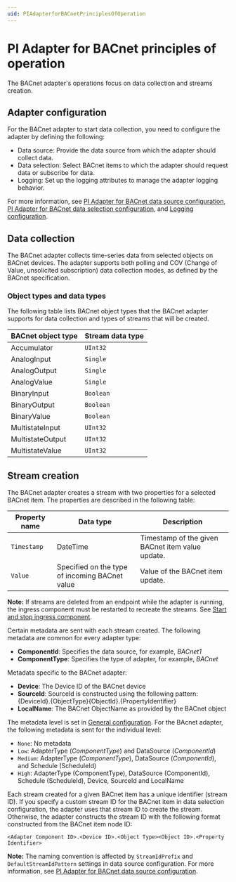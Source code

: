 ```yaml
---
uid: PIAdapterforBACnetPrinciplesOfOperation
---
```


# PI Adapter for BACnet principles of operation

The BACnet adapter's operations focus on data collection and streams creation.

## Adapter configuration

For the BACnet adapter to start data collection, you need to configure the adapter by defining the following:

- Data source: Provide the data source from which the adapter should collect data.
- Data selection: Select BACnet items to which the adapter should request data or subscribe for data.
- Logging: Set up the logging attributes to manage the adapter logging behavior.

For more information, see [PI Adapter for BACnet data source configuration](xref:PIAdapterforBACnetDataSourceConfiguration1-1), [PI Adapter for BACnet data selection configuration](xref:PIAdapterforBACnetDataSelectionConfiguration1-1), and [Logging configuration](xref:LoggingConfiguration).

## Data collection

The BACnet adapter collects time-series data from selected objects on BACnet devices. The adapter supports both polling and COV (Change of Value, unsolicited subscription) data collection modes, as defined by the BACnet specification.

### Object types and data types

The following table lists BACnet object types that the BACnet adapter supports for data collection and types of streams that will be created.

| BACnet object type | Stream data type |
|------------------|------------------|
| Accumulator       | `UInt32`  |
| AnalogInput       | `Single`  |
| AnalogOutput      | `Single`  |
| AnalogValue       | `Single`  |
| BinaryInput       | `Boolean` |
| BinaryOutput      | `Boolean` |
| BinaryValue       | `Boolean` |
| MultistateInput   | `UInt32`  |
| MultistateOutput  | `UInt32`  |
| MultistateValue   | `UInt32`  |

## Stream creation

The BACnet adapter creates a stream with two properties for a selected BACnet item. The properties are described in the following table:

| Property name | Data type | Description |
|---------------|-----------|-------------|
| `Timestamp`     | DateTime  | Timestamp of the given BACnet item value update. |
| `Value`         | Specified on the type of incoming BACnet value | Value of the BACnet item update. |

**Note:** If streams are deleted from an endpoint while the adapter is running, the ingress component must be restarted to recreate the streams. See [Start and stop ingress component](xref:StartAndStopIngressComponent).

Certain metadata are sent with each stream created.
The following metadata are common for every adapter type:

- **ComponentId**: Specifies the data source, for example, _BACnet1_ 
- **ComponentType**: Specifies the type of adapter, for example, _BACnet_

Metadata specific to the BACnet adapter:

- **Device**: The Device ID of the BACnet device
- **SourceId**: SourceId is constructed using the following pattern: {DeviceId}.{ObjectType}{ObjectId}.{PropertyIdentifier}
- **LocalName**: The BACnet ObjectName as provided by the BACnet object

The metadata level is set in [General configuration](xref:GeneralConfiguration). For the BAcnet adapter, the following metadata is sent for the individual level:

- `None`: No metadata
- `Low`: AdapterType (_ComponentType_) and DataSource (_ComponentId_)
- `Medium`: AdapterType (_ComponentType_), DataSource (_ComponentId_), and Schedule (ScheduleId)
- `High`: AdapterType (ComponentType), DataSource (ComponentId), Schedule (ScheduleId), Device, SourceId and LocalName

Each stream created for a given BACnet item has a unique identifier (stream ID). If you specify a custom stream ID for the BACnet item in data selection configuration, the adapter uses that stream ID to create the stream. Otherwise, the adapter constructs the stream ID with the following format constructed from the BACnet item node ID:

```code
<Adapter Component ID>.<Device ID>.<Object Type><Object ID>.<Property Identifier>
```

**Note:** The naming convention is affected by `StreamIdPrefix` and `DefaultStreamIdPattern` settings in data source configuration. For more information, see [PI Adapter for BACnet data source configuration](xref:PIAdapterforBACnetDataSourceConfiguration1-1).
